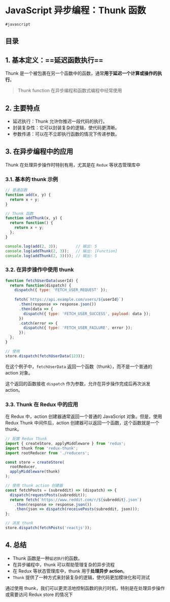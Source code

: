 
# JavaScript 异步编程：Thunk 函数

`#javascript` 


## 目录
<!-- toc -->
 ## 1. 基本定义：==延迟函数执行== 

   
Thunk 是一个被包裹在另一个函数中的函数，通常**用于延迟一个计算或操作的执行**。

> Thunk function 在异步编程和函数式编程中经常使用

## 2. 主要特点

   - 延迟执行：Thunk 允许你推迟一段代码的执行。
   - 封装复杂性：它可以封装复杂的逻辑，使代码更清晰。
   - 参数传递：可以在不立即执行函数的情况下传递参数。

## 3. 在异步编程中的应用

Thunk 在处理异步操作时特别有用，尤其是在 `Redux` 等状态管理库中

### 3.1. 基本的 thunk 示例

```javascript
// 普通函数
function add(x, y) {
  return x + y;
}

// Thunk 函数
function addThunk(x, y) {
  return function() {
    return x + y;
  };
}

console.log(add(2, 3));        // 输出: 5
console.log(addThunk(2, 3));   // 输出: [Function]
console.log(addThunk(2, 3)()); // 输出: 5
```

### 3.2. 在异步操作中使用 thunk

```javascript
function fetchUserData(userId) {
  return function(dispatch) {
    dispatch({ type: 'FETCH_USER_REQUEST' });
    
    fetch(`https://api.example.com/users/${userId}`)
      .then(response => response.json())
      .then(data => {
        dispatch({ type: 'FETCH_USER_SUCCESS', payload: data });
      })
      .catch(error => {
        dispatch({ type: 'FETCH_USER_FAILURE', error });
      });
  };
}

// 使用
store.dispatch(fetchUserData(123));
```

在这个例子中，`fetchUserData` 返回一个函数（thunk），而不是一个普通的 action 对象。

这个返回的函数接收 `dispatch` 作为参数，允许在异步操作完成后再次派发 action。

### 3.3. Thunk 在 Redux 中的应用

在 Redux 中，action 创建器通常返回一个普通的 JavaScript 对象。但是，使用 Redux Thunk 中间件后，action 创建器可以返回一个函数，这个函数就是一个 thunk。

```javascript
// 配置 Redux Thunk
import { createStore, applyMiddleware } from 'redux';
import thunk from 'redux-thunk';
import rootReducer from './reducers';

const store = createStore(
  rootReducer,
  applyMiddleware(thunk)
);

// 使用 thunk action 创建器
const fetchPosts = (subreddit) => (dispatch) => {
  dispatch(requestPosts(subreddit));
  return fetch(`https://www.reddit.com/r/${subreddit}.json`)
    .then(response => response.json())
    .then(json => dispatch(receivePosts(subreddit, json)));
};

// 派发 thunk
store.dispatch(fetchPosts('reactjs'));
```

## 4. 总结

- Thunk 函数是一种`延迟执行`的函数。
- 在异步编程中，thunk 可以帮助管理复杂的异步流程
- 在 Redux 等状态管理库中，thunk 用于**处理异步 action**。
- `Thunk` 提供了一种方式来封装复杂的逻辑，使代码更加模块化和可测试

通过使用 thunk，我们可以更灵活地控制函数的执行时机，特别是在处理异步操作或需要访问 Redux store 的情况下